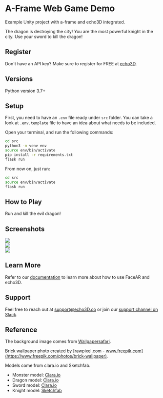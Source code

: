 # A-Frame Web Game Demo

Example Unity project with a-frame and echo3D integrated.

The dragon is destroying the city! You are the most powerful knight in the city. Use your sword to kill the dragon!

## Register

Don't have an API key? Make sure to register for FREE at [echo3D](https://www.echo3d.co/).

## Versions

Python version 3.7+

## Setup

First, you need to have an `.env` file ready under `src` folder. You can take a look at `.env.template` file to have an idea about what needs to be included.

Open your terminal, and run the following commands:

```bash
cd src
python3 -m venv env
source env/bin/activate
pip install -r requirements.txt
flask run
```

From now on, just run:

```bash
cd src
source env/bin/activate
flask run
```

## How to Play

Run and kill the evil dragon!

## Screenshots

<img src="img/1.png">

<br>

<img src="img/2.png">

<br>

<img src="img/3.png">

## Learn More

Refer to our [documentation](https://docs.echo3d.co/) to learn more about how to use FaceAR and echo3D.

## Support

Feel free to reach out at [support@echo3D.co](mailto:support@echo3d.co) or join our [support channel on Slack](https://echo3d.slack.com/ssb/redirect).

## Reference

The background image comes from [Wallpapersafari](https://wallpapersafari.com/).

Brick wallpaper photo created by [rawpixel.com - www.freepik.com](https://www.freepik.com/photos/brick-wallpaper).

Models come from clara.io and Sketchfab.

- Monster model: [Clara.io](https://clara.io/view/b31b6dde-38ef-4a37-b790-b5316ae9c16b)
- Dragon model: [Clara.io](https://clara.io/view/b8484920-bbda-436f-8813-734efc33d48b)
- Sword model: [Clara.io](https://clara.io/view/c1c4d926-5648-4fd3-9673-6d9018ad4627)
- Knight model: [Sketchfab](https://sketchfab.com/3d-models/spiral-knight-9d7e445a4b17475ea8a99c3e15020668)
